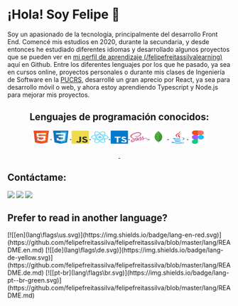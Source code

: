 <div>
    <h1>¡Hola! Soy Felipe 👋</h1>
    <p>Soy un apasionado de la tecnología, principalmente del desarrollo Front End. Comencé mis estudios en 2020, durante la secundaria, y desde entonces he estudiado diferentes idiomas y desarrollado algunos proyectos que se pueden ver en <a href="https://github.com/felipefreitassilvalearning" target="_blank">mi perfil de aprendizaje (/felipefreitassilvalearning)</a> aquí en Github. Entre los diferentes lenguajes por los que he pasado, ya sea en cursos online, proyectos personales o durante mis clases de Ingeniería de Software en la <a href="https://www.pucrs.br/politecnica/curso/engenharia-de-software/" target="_blank">PUCRS</a>, desarrollé un gran aprecio por React, ya sea para desarrollo móvil o web, y ahora estoy aprendiendo Typescript y Node.js para mejorar mis proyectos.</div>

<div align="center">
    <h2>Lenguajes de programación conocidos: </h2>
    <div style="display: inline_block">
        <a href="https://pt.wikipedia.org/wiki/HTML">
            <img align="center" alt="Logo-HTML" height="30" width="40" src="https://raw.githubusercontent.com/devicons/devicon/master/icons/html5/html5-original.svg">
        </a>
        <a href="https://pt.wikipedia.org/wiki/Cascading_Style_Sheets">
            <img align="center" alt="Logo-CSS" height="30" width="40" src="https://raw.githubusercontent.com/devicons/devicon/master/icons/css3/css3-original.svg">
        </a>
        <a href="https://www.javascript.com/">
            <img align="center" alt="Logo-Js" height="30" width="40" src="https://raw.githubusercontent.com/devicons/devicon/master/icons/javascript/javascript-original.svg">
        </a>
        <a href="https://reactjs.org/">
            <img align="center" alt="Logo-React" height="30" width="40" src="https://raw.githubusercontent.com/devicons/devicon/master/icons/react/react-original.svg">
        </a>
        <a href="https://www.typescriptlang.org/">
            <img align="center" alt="Logo-Ts" height="30" width="40" src="https://raw.githubusercontent.com/devicons/devicon/master/icons/typescript/typescript-original.svg">
        </a>
        <a href="https://sass-lang.com/">
            <img align="center" alt="Logo-Sass" height="30" width="40" src="https://raw.githubusercontent.com/devicons/devicon/master/icons/sass/sass-original.svg">
        </a>
        <a href="https://www.mongodb.com/">
            <img align="center" alt="Logo-MongoDB" height="30" width="40" src="https://raw.githubusercontent.com/devicons/devicon/master/icons/mongodb/mongodb-original.svg">
        </a>
        <a href="https://www.java.com/">
            <img align="center" alt="Logo-Java" height="30" width="40" src="https://raw.githubusercontent.com/devicons/devicon/master/icons/java/java-original.svg">
        </a>
        <a href="https://www.figma.com/best-practices/guide-to-developer-handoff/components-styles-and-documentation/">
            <img align="center" alt="Logo-Figma" height="30" width="40" src="https://raw.githubusercontent.com/devicons/devicon/master/icons/figma/figma-original.svg">
        </a>
    </div><br>
    <a href="https://github.com/felipefreitassilva?tab=repositories" target="_blank">
    <img height="180em" src="https://felipefreitassilva-github-readme-stats.vercel.app/api/top-langs/?username=felipefreitassilva&layout=compact&langs_count=7&theme=dracula" alt="" />
    <img height="180em" src="https://felipefreitassilva-github-readme-stats.vercel.app/api?username=felipefreitassilva&show_icons=true&theme=dracula&include_all_commits=true&count_private=true" alt="" /></a>
</div>

<div>
    <h2>Contáctame: </h2>
    <a href="https://www.github.com/felipefreitassilvalearning/"><img src="https://img.shields.io/badge/GitHub-4F5459?style=for-the-badge&logo=github&logoColor=white" /></a>
    <a href="https://www.linkedin.com/in/felipefreitassilva/"><img src="https://img.shields.io/badge/LinkedIn-0077B5?style=for-the-badge&logo=linkedin&logoColor=white" /></a>
    <a href="mailto:eu.felipefreitassilva@gmail.com"><img src="https://img.shields.io/badge/Gmail-D14836?style=for-the-badge&logo=gmail&logoColor=white" /></a>
</div>

<div>
    <h2>Prefer to read in another language?</h2>
    [![[en](lang\flags\us.svg)](https://img.shields.io/badge/lang-en-red.svg)](https://github.com/felipefreitassilva/felipefreitassilva/blob/master/lang/README.en.md)
    [![[de](lang\flags\de.svg)](https://img.shields.io/badge/lang-de-yellow.svg)](https://github.com/felipefreitassilva/felipefreitassilva/blob/master/lang/README.de.md)
    [![[pt-br](lang\flags\br.svg)](https://img.shields.io/badge/lang-pt--br-green.svg)](https://github.com/felipefreitassilva/felipefreitassilva/blob/master/lang/README.md)
</div>
